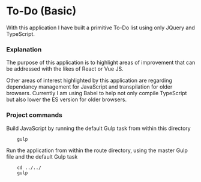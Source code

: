 # To-Do (Basic)

With this application I have built a primitive To-Do list using only JQuery and TypeScript.

### Explanation ###

The purpose of this application is to highlight areas of improvement that can be addressed with the likes of React or Vue JS.

Other areas of interest highlighted by this application are regarding dependancy management for JavaScript and transpilation for older browsers. Currently I am using Babel to help not only compile TypeScript but also lower the ES version for older browsers.

### Project commands ###

Build JavaScript by running the default Gulp task from within this directory
```
    gulp
```

Run the application from within the route directory, using the master Gulp file and the default Gulp task
```
    cd ../../
    gulp
```